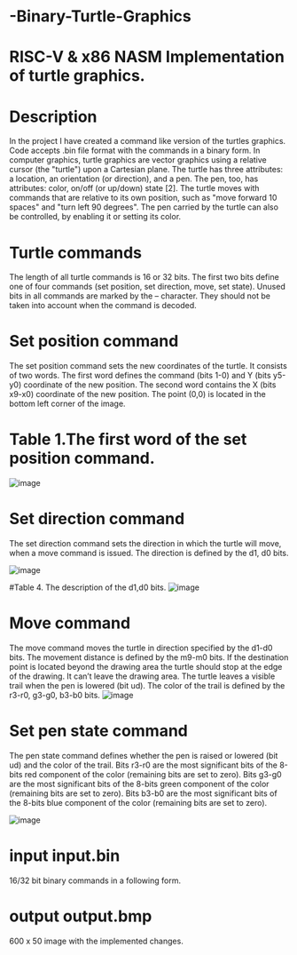 # -Binary-Turtle-Graphics
# RISC-V & x86 NASM Implementation of turtle graphics.
# Description
In the project I have created a command like version of the turtles graphics. Code accepts .bin file format with the commands in a binary form.
In computer graphics, turtle graphics are vector graphics using a relative cursor (the "turtle") upon a Cartesian plane. The turtle has three attributes: a location, an orientation (or direction), and a pen. The pen, too, has attributes: color, on/off (or up/down) state [2]. The turtle moves with commands that are relative to its own position, such as "move forward 10 spaces" and "turn left 90 degrees". The pen carried by the turtle can also be controlled, by enabling it or setting its color. 
 
# Turtle commands 
The length of all turtle commands is 16 or 32 bits. The first two bits define one of four commands (set position, set direction, move, set state). Unused bits in all commands are marked by the – character. They should not be taken into account when the command is decoded. 

# Set position command 
The set position command sets the new coordinates of the turtle. It consists of two words. The first word defines the command (bits 1-0) and Y (bits y5-y0) coordinate of the new position. The second word contains the X (bits x9-x0) coordinate of the new position. The point (0,0) is located in the bottom left corner of the image. 

# Table 1.The first word of the set position command. 

![image](https://user-images.githubusercontent.com/64479565/217650851-82c92958-239c-4e27-99ff-131229eaf7f3.png)

# Set direction command 
The set direction command sets the direction in which the turtle will move, when a move command is issued. The direction is defined by the d1, d0 bits.

![image](https://user-images.githubusercontent.com/64479565/217650914-eb1361e8-70e7-42f8-9eee-fc7052823139.png)
        
#Table 4. The description of the d1,d0 bits. 
![image](https://user-images.githubusercontent.com/64479565/217650963-631fbc99-0db3-45c0-a086-e4afb56f7e05.png)

# Move command 
The move command moves the turtle in direction specified by the d1-d0 bits. The movement distance is defined by the m9-m0 bits. If the destination point is located beyond the drawing area the turtle should stop at the edge of the drawing. It can’t leave the drawing area. The turtle leaves a visible trail when the pen is lowered (bit ud). The color of the trail is defined by the r3-r0, g3-g0, b3-b0 bits. 
![image](https://user-images.githubusercontent.com/64479565/217651082-d03b26cc-6b3f-4ab4-8f62-0f0095ec7a8d.png)

# Set pen state command 
The pen state command defines whether the pen is raised or lowered (bit ud) and the color of the trail. Bits r3-r0 are the most significant bits of the 8-bits red component of the color (remaining bits are set to zero). Bits g3-g0 are the most significant bits of the 8-bits green component of the color (remaining bits are set to zero). Bits b3-b0 are the most significant bits of the 8-bits blue component of the color (remaining bits are set to zero). 

![image](https://user-images.githubusercontent.com/64479565/217651216-44cbdfbd-0e13-4438-b43b-ece002d80247.png)

# input input.bin
16/32 bit binary commands in a following form.

# output output.bmp
600 x 50 image with the implemented changes.

        
